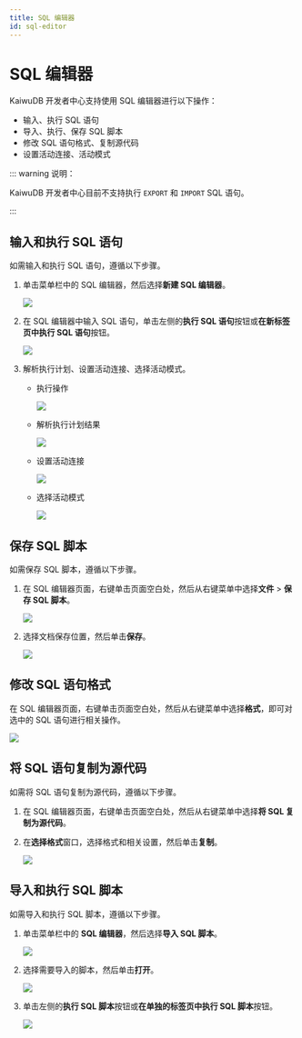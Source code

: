 ```yaml
---
title: SQL 编辑器
id: sql-editor
---
```


# SQL 编辑器

KaiwuDB 开发者中心支持使用 SQL 编辑器进行以下操作：

- 输入、执行 SQL 语句
- 导入、执行、保存 SQL 脚本
- 修改 SQL 语句格式、复制源代码
- 设置活动连接、活动模式

::: warning 说明：

KaiwuDB 开发者中心目前不支持执行 `EXPORT` 和 `IMPORT` SQL 语句。

:::

## 输入和执行 SQL 语句

如需输入和执行 SQL 语句，遵循以下步骤。

1. 单击菜单栏中的 SQL 编辑器，然后选择**新建 SQL 编辑器**。

    ![](../static/kdc/HyBBbkcrGo6YqMxLUXOcgOSjnBg.png)

2. 在 SQL 编辑器中输入 SQL 语句，单击左侧的**执行 SQL 语句**按钮或**在新标签页中执行 SQL 语句**按钮。

    ![](../static/kdc/Tst6bufaoozYyFxzaYKcDkzYnQg.png)

3. 解析执行计划、设置活动连接、选择活动模式。

    - 执行操作

        ![](../static/kdc/OzZ9biIRfo1zpAxxKTuczo12nMH.png)

    - 解析执行计划结果

        ![](../static/kdc/sql-editor-parse-result.png)

    - 设置活动连接

        ![](../static/kdc/XZGobHjSColocsxnjzycCUcJnGe.png)

    - 选择活动模式

        ![](../static/kdc/WGDEbmLOVoZ1JIxuDSrcfPl1nfe.png)

## 保存 SQL 脚本

如需保存 SQL 脚本，遵循以下步骤。

1. 在 SQL 编辑器页面，右键单击页面空白处，然后从右键菜单中选择**文件** > **保存 SQL 脚本**。

    ![](../static/kdc/AzeHblnImowKkHxGXx1cSptRnHe.png)

2. 选择文档保存位置，然后单击**保存**。

    ![](../static/kdc/MmRcbnQ0WoRZmrxMDkWcnA8xnqf.png)

## 修改 SQL 语句格式

在 SQL 编辑器页面，右键单击页面空白处，然后从右键菜单中选择**格式**，即可对选中的 SQL 语句进行相关操作。

![](../static/kdc/VrpjbWihAo11klx2awscsgLynib.png)

## 将 SQL 语句复制为源代码

如需将 SQL 语句复制为源代码，遵循以下步骤。

1. 在 SQL 编辑器页面，右键单击页面空白处，然后从右键菜单中选择**将 SQL 复制为源代码**。
2. 在**选择格式**窗口，选择格式和相关设置，然后单击**复制**。

    ![](../static/kdc/TvP8bIbezo9yXSxKoNGcj4KDnDf.png)

## 导入和执行 SQL 脚本

如需导入和执行 SQL 脚本，遵循以下步骤。

1. 单击菜单栏中的 **SQL 编辑器**，然后选择**导入 SQL 脚本**。

    ![](../static/kdc/VOSxb8GX6oBsQIx0BIGcdBaNnVd.png)

2. 选择需要导入的脚本，然后单击**打开**。

    ![](../static/kdc/XuGkb4kLbovKJxxMWJkcffLfnTe.png)

3. 单击左侧的**执行 SQL 脚本**按钮或**在单独的标签页中执行 SQL 脚本**按钮。

    ![](../static/kdc/XnPhb4stuoJd0yxXNugcFn4knRe.png)